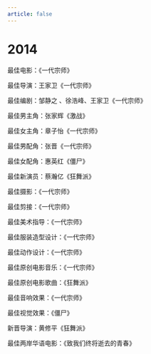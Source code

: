 ```yaml
---
article: false
---
```


# 2014

最佳电影：《一代宗师》

最佳导演：王家卫《一代宗师》

最佳编剧：邹静之 、徐浩峰、王家卫《一代宗师》

最佳男主角：张家辉《激战》

最佳女主角：章子怡《一代宗师》

最佳男配角：张晋《一代宗师》

最佳女配角：惠英红《僵尸》

最佳新演员：蔡瀚亿《狂舞派》

最佳摄影：《一代宗师》

最佳剪接：《一代宗师》

最佳美术指导：《一代宗师》

最佳服装造型设计：《一代宗师》

最佳动作设计：《一代宗师》

最佳原创电影音乐：《一代宗师》

最佳原创电影歌曲：《狂舞派》

最佳音响效果：《一代宗师》

最佳视觉效果：《僵尸》

新晋导演：黄修平《狂舞派》

最佳两岸华语电影：《致我们终将逝去的青春》